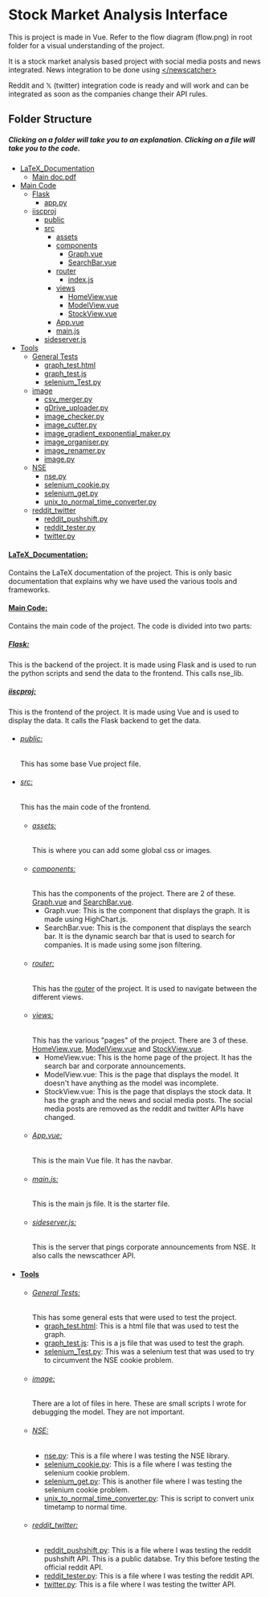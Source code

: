 # Stock Market Analysis Interface

This is project is made in Vue.
Refer to the flow diagram (flow.png) in root folder for a visual understanding of the project.

It is a stock market analysis based project with social media posts and news integrated. News integration to be done using [ \</newscatcher> ](https://newscatcherapi.com/)

Reddit and 𝕏 (twitter) integration code is ready and will work and can be integrated as soon as the companies change their API rules.

## Folder Structure
##### Clicking on a folder will take you to an explanation. Clicking on a file will take you to the code.

* [LaTeX_Documentation](#latex_documentation)
  * [Main doc.pdf](/LaTeX_Documentation/Main_doc.pdf")
* [Main Code](#main-code)
  * [Flask](#flask)
    * [app.py](./Main%20Code/Flask/app.py)
  * [iiscproj](#iiscproj)
    * [public](#public)
    * [src](#src)
      * [assets](#assets)
      * [components](#components)
        * [Graph.vue](./Main%20Code/iiscproj/src/components/Graph.vue)
        * [SearchBar.vue](./Main%20Code/iiscproj/src/components/SearchBar.vue)
      * [router](#router)
        * [index.js](./Main%20Code/iiscproj/src/router/index.js)
      * [views](#views)
        * [HomeView.vue](./Main%20Code/iiscproj/src/views/HomeView.vue)
        * [ModelView.vue](./Main%20Code/iiscproj/src/views/ModelView.vue)
        * [StockView.vue](./Main%20Code/iiscproj/src/views/StockView.vue)
      * [App.vue](./Main%20Code/iiscproj/src/App.vue)
      * [main.js](./Main%20Code/iiscproj/src/main.js)
    * [sideserver.js](./Main%20Code/iiscproj/sideserver.js)
* [Tools](#tools)
  * [General Tests](./Tools/General%20Tests)
    * [graph_test.html](./Tools/General%20Tests/graph_test.html)
    * [graph_test.js](./Tools/General%20Tests/graph_test.js)
    * [selenium_Test.py](./Tools/General%20Tests/selenium_Test.py)
  * [image](#image)
    * [csv_merger.py](./Tools/image/csv_merger.py)
    * [gDrive_uploader.py](./Tools/image/gDrive_uploader.py)
    * [image_checker.py](./Tools/image/image_checker.py)
    * [image_cutter.py](./Tools/image/image_cutter.py)
    * [image_gradient_exponential_maker.py](./Tools/image/image_gradient_exponential_maker.py)
    * [image_organiser.py](./Tools/image/image_organiser.py)
    * [image_renamer.py](./Tools/image/image_renamer.py)
    * [image.py](./Tools/image/image.py)
  * [NSE](#nse)
    * [nse.py](./Tools/NSE/nse.py)
    * [selenium_cookie.py](./Tools/NSE/selenium_cookie.py)
    * [selenium_get.py](./Tools/NSE/selenium_get.py)
    * [unix_to_normal_time_converter.py](./Tools/NSE/unix_to_normal_time_converter.py)
  * [reddit_twitter](#reddit_twitter)
    * [reddit_pushshift.py](./Tools/reddit_twitter/reddit_pushshift.py)
    * [reddit_tester.py](./Tools/reddit_twitter/reddit_tester.py)
    * [twitter.py](./Tools/reddit_twitter/twitter.py)

#### [LaTeX_Documentation:](/LaTeX_Documentation)
Contains the LaTeX documentation of the project. This is only basic documentation that explains why we have used the various tools and frameworks.

#### [Main Code:](/Main%20Code)
Contains the main code of the project. The code is divided into two parts:
##### [Flask:](/Main%20Code/Flask)
This is the backend of the project. It is made using Flask and is used to run the python scripts and send the data to the frontend. This calls nse_lib.

##### [iiscproj:](/Main%20Code/iiscproj)
This is the frontend of the project. It is made using Vue and is used to display the data. It calls the Flask backend to get the data.
* ###### [public:](/Main%20Code/iiscproj/public)
    This has some base Vue project file.
* ###### [src:](/Main%20Code/iiscproj/src)
    This has the main code of the frontend.
    * ###### [assets:](/Main%20Code/iiscproj/src/assets)
        This is where you can add some global css or images.
    * ###### [components:](/Main%20Code/iiscproj/src/components)
        This has the components of the project. There are 2 of these. [Graph.vue](./Main%20Code/iiscproj/src/components/Graph.vue) and [SearchBar.vue](./Main%20Code/iiscproj/src/components/SearchBar.vue).
        * Graph.vue: This is the component that displays the graph. It is made using HighChart.js.
        * SearchBar.vue: This is the component that displays the search bar. It is the dynamic search bar that is used to search for companies. It is made using some json filtering.
    * ###### [router:](/Main%20Code/iiscproj/src/router)
        This has the [router](/Main%20Code/iiscproj/src/router/index.js) of the project. It is used to navigate between the different views.
    * ###### [views:](/Main%20Code/iiscproj/src/views)
        This has the various "pages" of the project. There are 3 of these. [HomeView.vue](./Main%20Code/iiscproj/src/views/HomeView.vue), [ModelView.vue](./Main%20Code/iiscproj/src/views/ModelView.vue) and [StockView.vue](./Main%20Code/iiscproj/src/views/StockView.vue).
        * HomeView.vue: This is the home page of the project. It has the search bar and corporate announcements.
        * ModelView.vue: This is the page that displays the model. It doesn't have anything as the model was incomplete.
        * StockView.vue: This is the page that displays the stock data. It has the graph and the news and social media posts. The social media posts are removed as the reddit and twitter APIs have changed.
    * ###### [App.vue:](/Main%20Code/iiscproj/src/App.vue)
        This is the main Vue file. It has the navbar.
    * ###### [main.js:](/Main%20Code/iiscproj/src/main.js)
        This is the main js file. It is the starter file.
    * ###### [sideserver.js:](/Main%20Code/iiscproj/sideserver.js)
        This is the server that pings corporate announcements from NSE. It also calls the newscathcer API.
* #### [Tools](/Tools/)
    * ###### [General Tests:](/Tools/General%20Tests)
        This has some general ests that were used to test the project.
        * [graph_test.html](/Tools/General%20Tests/graph_test.html): This is a html file that was used to test the graph.
        * [graph_test.js](/Tools/General%20Tests/graph_test.js): This is a js file that was used to test the graph.
        * [selenium_Test.py](/Tools/General%20Tests/selenium_Test.py): This was a selenium test that was used to try to circumvent the NSE cookie problem.
    * ###### [image:](/Tools/image)
        There are a lot of files in here. These are small scripts I wrote for debugging the model. They are not important.
    * ###### [NSE:](/Tools/NSE)
        * [nse.py](/Tools/NSE/nse.py): This is a file where I was testing the NSE library.
        * [selenium_cookie.py](/Tools/NSE/selenium_cookie.py): This is a file where I was testing the selenium cookie problem.
        * [selenium_get.py](/Tools/NSE/selenium_get.py): This is another file where I was testing the selenium cookie problem.
        * [unix_to_normal_time_converter.py](/Tools/NSE/unix_to_normal_time_converter.py): This is script to convert unix timetamp to normal time.
    * ###### [reddit_twitter:](/Tools/reddit_twitter)
        * [reddit_pushshift.py](/Tools/reddit_twitter/reddit_pushshift.py): This is a file where I was testing the reddit pushshift API. This is a public databse. Try this before testing the official reddit API.
        * [reddit_tester.py](/Tools/reddit_twitter/reddit_tester.py): This is a file where I was testing the reddit API.
        * [twitter.py](/Tools/reddit_twitter/twitter.py): This is a file where I was testing the twitter API.